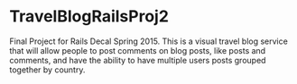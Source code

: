 # TravelBlogRailsProj2
Final Project for Rails Decal Spring 2015. This is a visual travel blog service that will allow people to post comments on blog posts, like posts and comments, and have the ability to have multiple users posts grouped together by country. 
